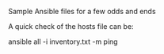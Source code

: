 Sample Ansible files for a few odds and ends

A quick check of the hosts file can be:

   ansible all -i inventory.txt -m ping
